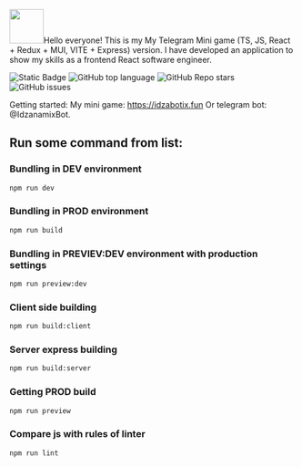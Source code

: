 <img src="https://idzabotix.fun/img/logo.svg" width="60" />Hello everyone! This is my My Telegram Mini game (TS, JS, React + Redux + MUI, VITE + Express) version. 
I have developed an application to show my skills as a frontend React software engineer.

![Static Badge](https://img.shields.io/badge/Idzanamix-Idzabotix-Idzabotix)
![GitHub top language](https://img.shields.io/github/languages/top/Idzanamix/Idzabotix)
![GitHub Repo stars](https://img.shields.io/github/stars/Idzanamix/Idzabotix)
![GitHub issues](https://img.shields.io/github/issues/Idzanamix/Idzabotix)

Getting started:
My mini game: https://idzabotix.fun
Or telegram bot: @IdzanamixBot.

## Run some command from list:

### Bundling in DEV environment 

```bash
npm run dev
```

### Bundling in PROD environment 
```bash
npm run build
```

### Bundling in PREVIEV:DEV environment with production settings

```bash
npm run preview:dev
```

### Client side building

```bash
npm run build:client
```

### Server express building

```bash
npm run build:server
```

### Getting PROD build

```bash
npm run preview
```

### Compare js with rules of linter

```bash
npm run lint
```

 
 

